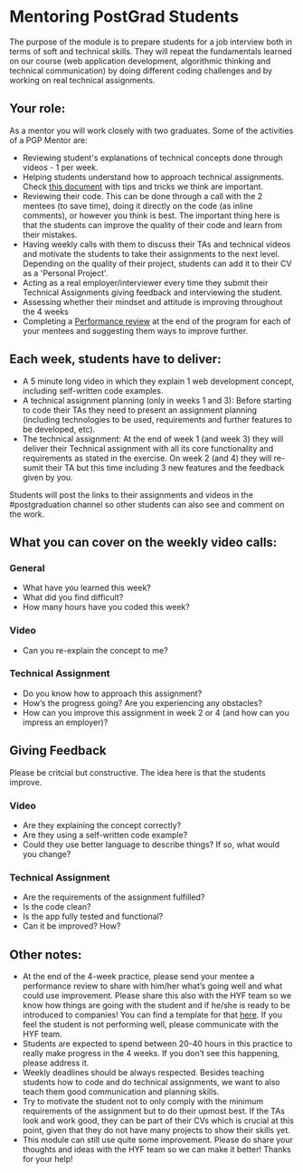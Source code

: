 # Mentoring PostGrad Students

The purpose of the module is to prepare students for a job interview both in terms of soft and technical skills. They will repeat the fundamentals learned on our course (web application development, algorithmic thinking and technical communication) by doing different coding challenges and by working on real technical assignments.

## Your role:
As a mentor you will work closely with two graduates. Some of the activities of a PGP Mentor are:

- Reviewing student's explanations of technical concepts done through videos - 1 per week. 
- Helping students understand how to approach technical assignments. Check [this document](https://github.com/riccardobevilacqua/technical-assignment-tips) with tips and tricks we think are important.
- Reviewing their code. This can be done through a call with the 2 mentees (to save time), doing it directly on the code (as inline comments), or however you think is best. The important thing here is that the students can improve the quality of their code and learn from their mistakes.
- Having weekly calls with them to discuss their TAs and technical videos and motivate the students to take their assignments to the next level. Depending on the quality of their project, students can add it to their CV as a 'Personal Project'.
- Acting as a real employer/interviewer every time they submit their Technical Assignments giving feedback and interviewing the student.
- Assessing whether their mindset and attitude is improving throughout the 4 weeks
- Completing a [Performance review](performance-review-template.md) at the end of the program for each of your mentees and suggesting them ways to improve further.

## Each week, students have to deliver:

- A 5 minute long video in which they explain 1 web development concept, including self-written code examples.
- A technical assignment planning (only in weeks 1 and 3): Before starting to code their TAs they need to present an assignment planning (including technologies to be used, requirements and further features to be developed, etc).
- The technical assignment: At the end of week 1 (and week 3) they will deliver their Technical assignment with all its core functionality and requirements as stated in the exercise. On week 2 (and 4) they will re-sumit their TA but this time including 3 new features and the feedback given by you. 

Students will post the links to their assignments and videos in the #postgraduation channel so other students can also see and comment on the work.

## What you can cover on the weekly video calls:
	
### General
- What have you learned this week?
- What did you find difficult?
- How many hours have you coded this week?

### Video
- Can you re-explain the concept to me?

### Technical Assignment
- Do you know how to approach this assignment?
- How’s the progress going? Are you experiencing any obstacles?
- How can you improve this assignment in week 2 or 4 (and how can you impress an employer)?

## Giving Feedback
Please be critcial but constructive. The idea here is that the students improve.

### Video
- Are they explaining the concept correctly?
- Are they using a self-written code example?
- Could they use better language to describe things? If so, what would you change?

### Technical Assignment
- Are the requirements of the assignment fulfilled?
- Is the code clean?
- Is the app fully tested and functional?
- Can it be improved? How?

## Other notes:
- At the end of the 4-week practice, please send your mentee a performance review to share with him/her what’s going well and what could use improvement. Please share this also with the HYF team so we know how things are going with the student and if he/she is ready to be introduced to companies! You can find a template for that [here](performance-review-template.md). If you feel the student is not performing well, please communicate with the HYF team.
- Students are expected to spend between 20-40 hours in this practice to really make progress in the 4 weeks. If you don’t see this happening, please address it.
- Weekly deadlines should be always respected. Besides teaching students how to code and do technical assignments, we want to also teach them good communication and planning skills.
- Try to motivate the student not to only comply with the minimum requirements of the assignment but to do their upmost best. If the TAs look and work good, they can be part of their CVs which is crucial at this point, given that they do not have many projects to show their skills yet.
- This module can still use quite some improvement. Please do share your thoughts and ideas with the HYF team so we can make it better! Thanks for your help!
